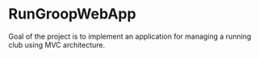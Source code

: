 # RunGroopWebApp
Goal of the project is to implement an application for managing a running club using MVC architecture.
